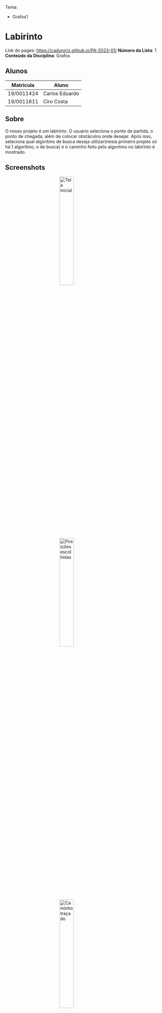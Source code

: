 Tema:

- Grafos1

# Labirinto

Link do pages: https://caduroriz.github.io/PA-2023-01/
**Número da Lista**: 1<br>
**Conteúdo da Disciplina**: Grafos<br>

## Alunos

| Matrícula  | Aluno          |
| ---------- | -------------- |
| 19/0011424 | Carlos Eduardo |
| 19/0011611 | Ciro Costa     |

## Sobre

O nosso projeto é um labirinto. O usuário seleciona o ponto de partida, o ponto de chegada, além de colocar obstáculos onde desejar. Após isso, seleciona qual algoritmo de busca deseja utilizar(nesta primeiro projeto só há 1 algoritmo, o de busca) e o caminho feito pelo algoritmo no labirinto é mostrado.

## Screenshots

<img src="img/img1.png" alt="Tela inicial" style="display: block; margin-left: auto; margin-right: auto; width: 30%;">
<img src="img/img2.png" alt="Posições escolhidas" style="display: block; margin-left: auto; margin-right: auto; width: 30%;">
<img src="img/img3.png" alt="Caminho traçado" style="display: block; margin-left: auto; margin-right: auto; width: 30%;">

## Vídeo demo
[!Video usabilidade](https://user-images.githubusercontent.com/54088490/236570022-77f872a3-1f39-4afc-90a3-2dd1a482191f.mp4)


## Instalação

Clone o repositório.
Certifique-se que tem conexão com internet.
Abra o arquivo indice no navegador.
Pronto :)
**Linguagem**: JavaScript<br>

## Uso

 <p>Selecione o local onde será o ponto de partida e o ponto de chegada. </p>
                        <p>Selecione qual método de busca você deseja utilizar.(por enquanto apenas por profundidade)</p>
                        <p>O caminho percorrido até o ponto de chegada ficará colorido </p>
<p>-----------------------------------------------------------------------------------------------</p>
<p>Caso o pages esteja bugado, apenas clone o repositório e abra o index.html pelo seu navegador. Não há necessidade de fazer qualquer tipo de instalação, apenas de internet.</p>
